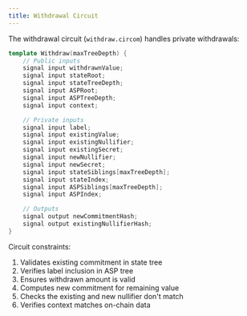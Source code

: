 ```yaml
---
title: Withdrawal Circuit
---
```


The withdrawal circuit (`withdraw.circom`) handles private withdrawals:

```cpp
template Withdraw(maxTreeDepth) {
    // Public inputs
    signal input withdrawnValue;
    signal input stateRoot;
    signal input stateTreeDepth;
    signal input ASPRoot;
    signal input ASPTreeDepth;
    signal input context;

    // Private inputs
    signal input label;
    signal input existingValue;
    signal input existingNullifier;
    signal input existingSecret;
    signal input newNullifier;
    signal input newSecret;
    signal input stateSiblings[maxTreeDepth];
    signal input stateIndex;
    signal input ASPSiblings[maxTreeDepth];
    signal input ASPIndex;

    // Outputs
    signal output newCommitmentHash;
    signal output existingNullifierHash;
}
```

Circuit constraints:

1. Validates existing commitment in state tree
2. Verifies label inclusion in ASP tree
3. Ensures withdrawn amount is valid
4. Computes new commitment for remaining value
5. Checks the existing and new nullifier don't match
6. Verifies context matches on-chain data
